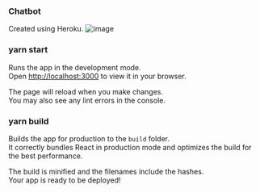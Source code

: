 ### Chatbot 
Created using Heroku. 
![image](https://user-images.githubusercontent.com/23053807/154792604-478df6d7-f389-4189-8eba-a38b0d5727e5.png)


### yarn start

Runs the app in the development mode.\
Open [http://localhost:3000](http://localhost:3000) to view it in your browser.

The page will reload when you make changes.\
You may also see any lint errors in the console.

### yarn build

Builds the app for production to the `build` folder.\
It correctly bundles React in production mode and optimizes the build for the best performance.

The build is minified and the filenames include the hashes.\
Your app is ready to be deployed!
